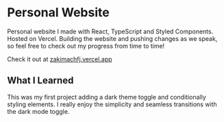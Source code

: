 # Personal Website
Personal website I made with React, TypeScript and Styled Components. Hosted on Vercel. Building the website and pushing changes as we speak, so feel free to check out my progress from time to time!

Check it out at <a href="https://zakimachfj.vercel.app" target="_blank" rel="noreffer">zakimachfj.vercel.app</a>

## What I Learned
This was my first project adding a dark theme toggle and conditionally styling elements. I really enjoy the simplicity and seamless transitions with the dark mode toggle.

